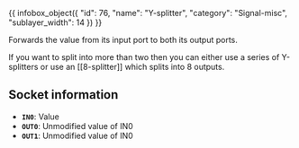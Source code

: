 {{ infobox_object({
	"id": 76,
	"name": "Y-splitter",
	"category": "Signal-misc",
	"sublayer_width": 14
}) }}

Forwards the value from its input port to both its output ports.

If you want to split into more than two then you can either use a series of Y-splitters or use an [[8-splitter]] which splits into 8 outputs.

## Socket information
- **`IN0`**: Value
- **`OUT0`**: Unmodified value of IN0
- **`OUT1`**: Unmodified value of IN0
